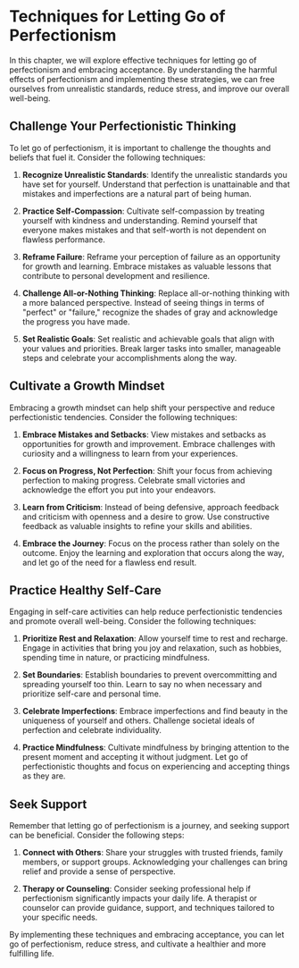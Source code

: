 Techniques for Letting Go of Perfectionism
===================================================

In this chapter, we will explore effective techniques for letting go of perfectionism and embracing acceptance. By understanding the harmful effects of perfectionism and implementing these strategies, we can free ourselves from unrealistic standards, reduce stress, and improve our overall well-being.

Challenge Your Perfectionistic Thinking
---------------------------------------

To let go of perfectionism, it is important to challenge the thoughts and beliefs that fuel it. Consider the following techniques:

1. **Recognize Unrealistic Standards**: Identify the unrealistic standards you have set for yourself. Understand that perfection is unattainable and that mistakes and imperfections are a natural part of being human.

2. **Practice Self-Compassion**: Cultivate self-compassion by treating yourself with kindness and understanding. Remind yourself that everyone makes mistakes and that self-worth is not dependent on flawless performance.

3. **Reframe Failure**: Reframe your perception of failure as an opportunity for growth and learning. Embrace mistakes as valuable lessons that contribute to personal development and resilience.

4. **Challenge All-or-Nothing Thinking**: Replace all-or-nothing thinking with a more balanced perspective. Instead of seeing things in terms of "perfect" or "failure," recognize the shades of gray and acknowledge the progress you have made.

5. **Set Realistic Goals**: Set realistic and achievable goals that align with your values and priorities. Break larger tasks into smaller, manageable steps and celebrate your accomplishments along the way.

Cultivate a Growth Mindset
--------------------------

Embracing a growth mindset can help shift your perspective and reduce perfectionistic tendencies. Consider the following techniques:

1. **Embrace Mistakes and Setbacks**: View mistakes and setbacks as opportunities for growth and improvement. Embrace challenges with curiosity and a willingness to learn from your experiences.

2. **Focus on Progress, Not Perfection**: Shift your focus from achieving perfection to making progress. Celebrate small victories and acknowledge the effort you put into your endeavors.

3. **Learn from Criticism**: Instead of being defensive, approach feedback and criticism with openness and a desire to grow. Use constructive feedback as valuable insights to refine your skills and abilities.

4. **Embrace the Journey**: Focus on the process rather than solely on the outcome. Enjoy the learning and exploration that occurs along the way, and let go of the need for a flawless end result.

Practice Healthy Self-Care
--------------------------

Engaging in self-care activities can help reduce perfectionistic tendencies and promote overall well-being. Consider the following techniques:

1. **Prioritize Rest and Relaxation**: Allow yourself time to rest and recharge. Engage in activities that bring you joy and relaxation, such as hobbies, spending time in nature, or practicing mindfulness.

2. **Set Boundaries**: Establish boundaries to prevent overcommitting and spreading yourself too thin. Learn to say no when necessary and prioritize self-care and personal time.

3. **Celebrate Imperfections**: Embrace imperfections and find beauty in the uniqueness of yourself and others. Challenge societal ideals of perfection and celebrate individuality.

4. **Practice Mindfulness**: Cultivate mindfulness by bringing attention to the present moment and accepting it without judgment. Let go of perfectionistic thoughts and focus on experiencing and accepting things as they are.

Seek Support
------------

Remember that letting go of perfectionism is a journey, and seeking support can be beneficial. Consider the following steps:

1. **Connect with Others**: Share your struggles with trusted friends, family members, or support groups. Acknowledging your challenges can bring relief and provide a sense of perspective.

2. **Therapy or Counseling**: Consider seeking professional help if perfectionism significantly impacts your daily life. A therapist or counselor can provide guidance, support, and techniques tailored to your specific needs.

By implementing these techniques and embracing acceptance, you can let go of perfectionism, reduce stress, and cultivate a healthier and more fulfilling life.
